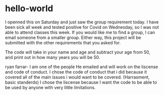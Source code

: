 # hello-world
I openned this on Saturday and just saw the group requirement today. I have been sick all week and tested positive for Covid on Wednesday, so I was not able to attend classes this week. If you would like me to find a group, I can email someone from a smaller group. Either way, this project will be submitted with the other requirements that you asked for.


The code will take in your name and age and subtract your age from 50, and print out in how many years you will be 50.

ryan farrar- I am one of the people He emailed and will work on the liscense and code of conduct. I chose the code of conduct that i did because it covered all of the main issues i would want to be covered. (Harrasment, basic standerds) I chose the liscense because I want the code to be able to be used by anyone with very little limitations. 
